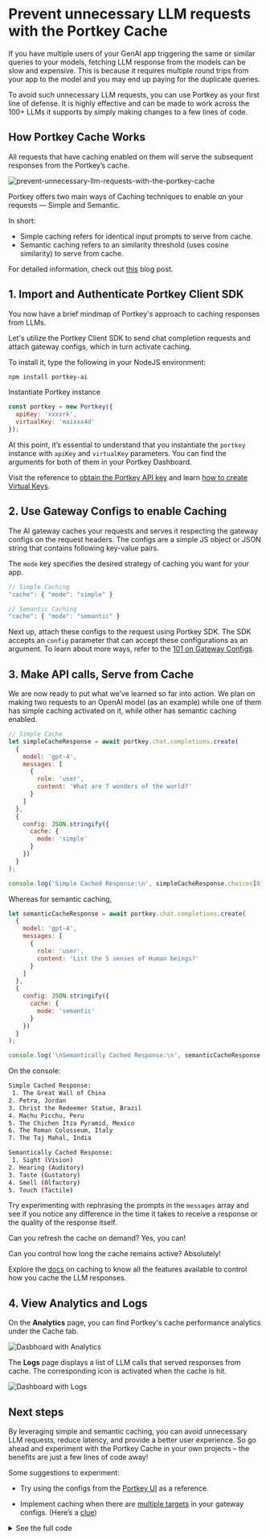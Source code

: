 # Prevent unnecessary LLM requests with the Portkey Cache

If you have multiple users of your GenAI app triggering the same or similar queries to your models, fetching LLM response from the models can be slow and expensive. This is because it requires multiple round trips from your app to the model and you may end up paying for the duplicate queries.

To avoid such unnecessary LLM requests, you can use Portkey as your first line of defense. It is highly effective and can be made to work across the 100+ LLMs it supports by simply making changes to a few lines of code.

## How Portkey Cache Works

All requests that have caching enabled on them will serve the subsequent responses from the Portkey’s cache.

![prevent-unnecessary-llm-requests-with-the-portkey-cache](../../docs/images/cookbooks/cache-1.png)

Portkey offers two main ways of Caching techniques to enable on your requests — Simple and Semantic.

In short:

- Simple caching refers for identical input prompts to serve from cache.
- Semantic caching refers to an similarity threshold (uses cosine similarity) to serve from cache.

For detailed information, check out [this](https://portkey.ai/blog/reducing-llm-costs-and-latency-semantic-cache/) blog post.

## 1. Import and Authenticate Portkey Client SDK

You now have a brief mindmap of Portkey's approach to caching responses from LLMs.

Let's utilize the Portkey Client SDK to send chat completion requests and attach gateway configs, which in turn activate caching.

To install it, type the following in your NodeJS environment:

```sh
npm install portkey-ai
```

Instantiate Portkey instance

```js
const portkey = new Portkey({
  apiKey: 'xxxxrk',
  virtualKey: 'maixxx4d'
});
```

At this point, it’s essential to understand that you instantiate the `portkey` instance with `apiKey` and `virtualKey` parameters. You can find the arguments for both of them in your Portkey Dashboard.

Visit the reference to [obtain the Portkey API key](https://portkey.ai/docs/api-reference/authentication) and learn [how to create Virtual Keys](https://portkey.ai/docs/product/ai-gateway-streamline-llm-integrations/virtual-keys#creating-virtual-keys).

## 2. Use Gateway Configs to enable Caching

The AI gateway caches your requests and serves it respecting the gateway configs on the request headers. The configs are a simple JS object or JSON string that contains following key-value pairs.

The `mode` key specifies the desired strategy of caching you want for your app.

```js
// Simple Caching
"cache": { "mode": "simple" }

// Semantic Caching
"cache": { "mode": "semantic" }

```

Next up, attach these configs to the request using Portkey SDK. The SDK accepts an `config` parameter that can accept these configurations as an argument. To learn about more ways, refer to the [101 on Gateway Configs](https://github.com/Portkey-AI/portkey-cookbook/blob/main/product/101-portkey-gateway-configs.md#a-reference-gateway-configs-from-the-ui).

## 3. Make API calls, Serve from Cache

We are now ready to put what we’ve learned so far into action. We plan on making two requests to an OpenAI model (as an example) while one of them has simple caching activated on it, while other has semantic caching enabled.

```js
// Simple Cache
let simpleCacheResponse = await portkey.chat.completions.create(
  {
    model: 'gpt-4',
    messages: [
      {
        role: 'user',
        content: 'What are 7 wonders of the world?'
      }
    ]
  },
  {
    config: JSON.stringify({
      cache: {
        mode: 'simple'
      }
    })
  }
);

console.log('Simple Cached Response:\n', simpleCacheResponse.choices[0].message.content);
```

Whereas for semantic caching,

```js
let semanticCacheResponse = await portkey.chat.completions.create(
  {
    model: 'gpt-4',
    messages: [
      {
        role: 'user',
        content: 'List the 5 senses of Human beings?'
      }
    ]
  },
  {
    config: JSON.stringify({
      cache: {
        mode: 'semantic'
      }
    })
  }
);

console.log('\nSemantically Cached Response:\n', semanticCacheResponse.choices[0].message.content);
```

On the console:

```sh
Simple Cached Response:
 1. The Great Wall of China
2. Petra, Jordan
3. Christ the Redeemer Statue, Brazil
4. Machu Picchu, Peru
5. The Chichen Itza Pyramid, Mexico
6. The Roman Colosseum, Italy
7. The Taj Mahal, India

Semantically Cached Response:
 1. Sight (Vision)
2. Hearing (Auditory)
3. Taste (Gustatory)
4. Smell (Olfactory)
5. Touch (Tactile)
```

Try experimenting with rephrasing the prompts in the `messages` array and see if you notice any difference in the time it takes to receive a response or the quality of the response itself.

Can you refresh the cache on demand? Yes, you can!

Can you control how long the cache remains active? Absolutely!

Explore the [docs](https://portkey.ai/docs/product/ai-gateway-streamline-llm-integrations/cache-simple-and-semantic) on caching to know all the features available to control how you cache the LLM responses.

## 4. View Analytics and Logs

On the **Analytics** page, you can find Portkey's cache performance analytics under the Cache tab.

![Dasbhoard with Analytics](../../docs/images/cookbooks/cache-2.png)

The **Logs** page displays a list of LLM calls that served responses from cache. The corresponding icon is activated when the cache is hit.

![Dashboard with Logs](../../docs/images/cookbooks/cache-3.png)

## Next steps

By leveraging simple and semantic caching, you can avoid unnecessary LLM requests, reduce latency, and provide a better user experience. So go ahead and experiment with the Portkey Cache in your own projects – the benefits are just a few lines of code away!

Some suggestions to experiment:

- Try using the configs from the [Portkey UI](https://github.com/Portkey-AI/portkey-cookbook/blob/main/ai-gateway/101-portkey-gateway-configs.md#a-reference-gateway-configs-from-the-ui) as a reference.

- Implement caching when there are [multiple targets](https://github.com/Portkey-AI/portkey-cookbook/blob/main/ai-gateway/how-to-setup-fallback-from-openai-to-azure-openai.md#2-creating-fallback-configs) in your gateway configs. (Here’s a [clue](https://portkey.ai/docs/product/ai-gateway-streamline-llm-integrations/cache-simple-and-semantic#how-cache-works-with-configs))

<details>
<summary>See the full code</summary>

```js
import { Portkey } from 'portkey-ai';

const portkey = new Portkey({
  apiKey: 'xxxxxk',
  virtualKey: 'mxxxxxxxxd'
});

let simpleCacheResponse = await portkey.chat.completions.create(
  {
    model: 'gpt-4',
    messages: [
      {
        role: 'user',
        content: 'What are 7 wonders of the world?'
      }
    ]
  },
  {
    config: JSON.stringify({
      cache: {
        mode: 'simple'
      }
    })
  }
);

console.log('Simple Cached Response:\n', simpleCacheResponse.choices[0].message.content);

let semanticCacheResponse = await portkey.chat.completions.create(
  {
    model: 'gpt-4',
    messages: [
      {
        role: 'user',
        content: 'List the 5 senses of Human beings?'
      }
    ]
  },
  {
    config: JSON.stringify({
      cache: {
        mode: 'semantic'
      }
    })
  }
);

console.log('\nSemantically Cached Response:\n', semanticCacheResponse.choices[0].message.content);
```

</details>
